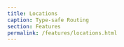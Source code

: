 ```yaml
---
title: Locations
caption: Type-safe Routing   
section: Features
permalink: /features/locations.html
---
```


